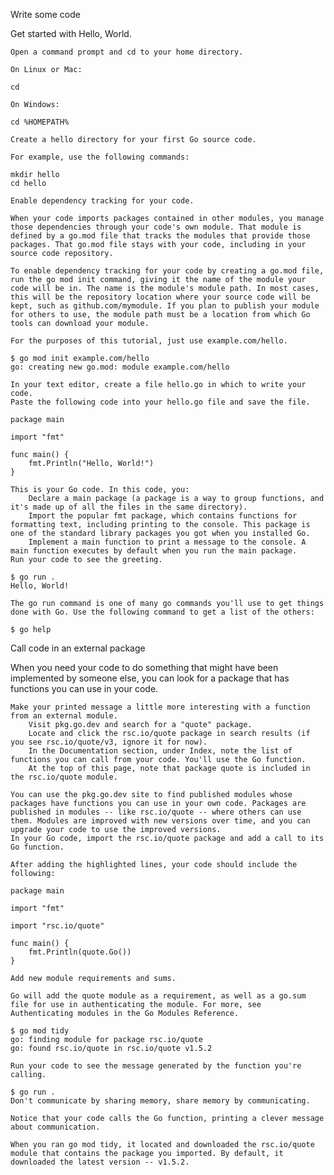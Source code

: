 
Write some code

Get started with Hello, World.

    Open a command prompt and cd to your home directory.

    On Linux or Mac:

    cd

    On Windows:

    cd %HOMEPATH%

    Create a hello directory for your first Go source code.

    For example, use the following commands:

    mkdir hello
    cd hello

    Enable dependency tracking for your code.

    When your code imports packages contained in other modules, you manage those dependencies through your code's own module. That module is defined by a go.mod file that tracks the modules that provide those packages. That go.mod file stays with your code, including in your source code repository.

    To enable dependency tracking for your code by creating a go.mod file, run the go mod init command, giving it the name of the module your code will be in. The name is the module's module path. In most cases, this will be the repository location where your source code will be kept, such as github.com/mymodule. If you plan to publish your module for others to use, the module path must be a location from which Go tools can download your module.

    For the purposes of this tutorial, just use example.com/hello.

    $ go mod init example.com/hello
    go: creating new go.mod: module example.com/hello

    In your text editor, create a file hello.go in which to write your code.
    Paste the following code into your hello.go file and save the file.

    package main

    import "fmt"

    func main() {
        fmt.Println("Hello, World!")
    }

    This is your Go code. In this code, you:
        Declare a main package (a package is a way to group functions, and it's made up of all the files in the same directory).
        Import the popular fmt package, which contains functions for formatting text, including printing to the console. This package is one of the standard library packages you got when you installed Go.
        Implement a main function to print a message to the console. A main function executes by default when you run the main package.
    Run your code to see the greeting.

    $ go run .
    Hello, World!

    The go run command is one of many go commands you'll use to get things done with Go. Use the following command to get a list of the others:

    $ go help

Call code in an external package

When you need your code to do something that might have been implemented by someone else, you can look for a package that has functions you can use in your code.

    Make your printed message a little more interesting with a function from an external module.
        Visit pkg.go.dev and search for a "quote" package.
        Locate and click the rsc.io/quote package in search results (if you see rsc.io/quote/v3, ignore it for now).
        In the Documentation section, under Index, note the list of functions you can call from your code. You'll use the Go function.
        At the top of this page, note that package quote is included in the rsc.io/quote module.

    You can use the pkg.go.dev site to find published modules whose packages have functions you can use in your own code. Packages are published in modules -- like rsc.io/quote -- where others can use them. Modules are improved with new versions over time, and you can upgrade your code to use the improved versions.
    In your Go code, import the rsc.io/quote package and add a call to its Go function.

    After adding the highlighted lines, your code should include the following:

    package main

    import "fmt"

    import "rsc.io/quote"

    func main() {
        fmt.Println(quote.Go())
    }

    Add new module requirements and sums.

    Go will add the quote module as a requirement, as well as a go.sum file for use in authenticating the module. For more, see Authenticating modules in the Go Modules Reference.

    $ go mod tidy
    go: finding module for package rsc.io/quote
    go: found rsc.io/quote in rsc.io/quote v1.5.2

    Run your code to see the message generated by the function you're calling.

    $ go run .
    Don't communicate by sharing memory, share memory by communicating.

    Notice that your code calls the Go function, printing a clever message about communication.

    When you ran go mod tidy, it located and downloaded the rsc.io/quote module that contains the package you imported. By default, it downloaded the latest version -- v1.5.2.

